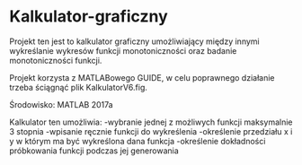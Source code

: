 # Kalkulator-graficzny

Projekt ten jest to kalkulator graficzny umożliwiający między innymi wykreślanie wykresów funkcji monotoniczności oraz badanie
monotoniczności funkcji.

Projekt korzysta z MATLABowego GUIDE, w celu poprawnego działanie trzeba ściągnąć plik KalkulatorV6.fig.

Środowisko: MATLAB 2017a

Kalkulator ten umożliwia:
-wybranie jednej z możliwych funkcji maksymalnie 3 stopnia
-wpisanie ręcznie funkcji do wykreślenia
-określenie przedziału x i y w którym ma być wykreślona dana funkcja
-określenie dokładności próbkowania funkcji podczas jej generowania
